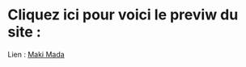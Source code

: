 # Cliquez ici pour voici le previw du site : 
Lien : [Maki Mada](https://maki-car-rental-mada.netlify.app/)
